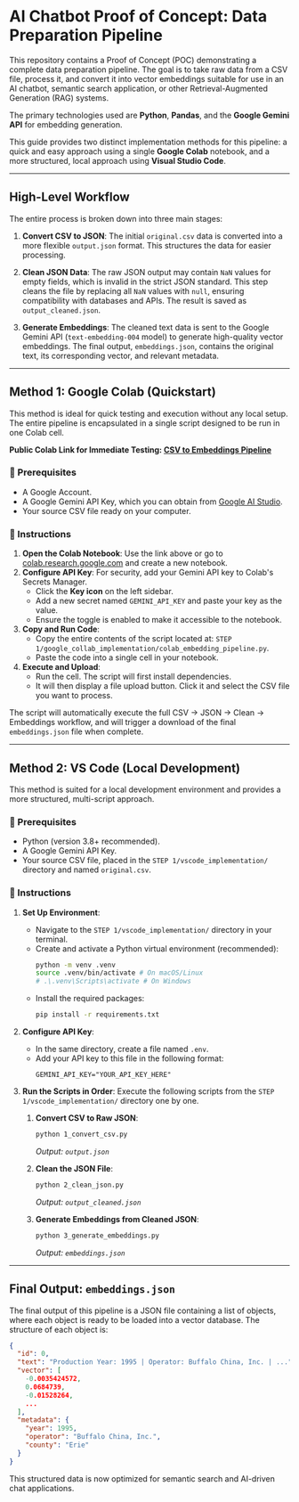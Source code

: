 # AI Chatbot Proof of Concept: Data Preparation Pipeline

This repository contains a Proof of Concept (POC) demonstrating a complete data preparation pipeline. The goal is to take raw data from a CSV file, process it, and convert it into vector embeddings suitable for use in an AI chatbot, semantic search application, or other Retrieval-Augmented Generation (RAG) systems.

The primary technologies used are **Python**, **Pandas**, and the **Google Gemini API** for embedding generation.

This guide provides two distinct implementation methods for this pipeline: a quick and easy approach using a single **Google Colab** notebook, and a more structured, local approach using **Visual Studio Code**.

---

## High-Level Workflow

The entire process is broken down into three main stages:

1.  **Convert CSV to JSON**: The initial `original.csv` data is converted into a more flexible `output.json` format. This structures the data for easier processing.

2.  **Clean JSON Data**: The raw JSON output may contain `NaN` values for empty fields, which is invalid in the strict JSON standard. This step cleans the file by replacing all `NaN` values with `null`, ensuring compatibility with databases and APIs. The result is saved as `output_cleaned.json`.

3.  **Generate Embeddings**: The cleaned text data is sent to the Google Gemini API (`text-embedding-004` model) to generate high-quality vector embeddings. The final output, `embeddings.json`, contains the original text, its corresponding vector, and relevant metadata.

---

## Method 1: Google Colab (Quickstart)

This method is ideal for quick testing and execution without any local setup. The entire pipeline is encapsulated in a single script designed to be run in one Colab cell.

**Public Colab Link for Immediate Testing: [CSV to Embeddings Pipeline](https://colab.research.google.com/drive/1_y-uXGNMpdQCpXXPoNmpOo6P1e_5Osno?usp=sharing)**

### 📝 Prerequisites

*   A Google Account.
*   A Google Gemini API Key, which you can obtain from [Google AI Studio](https://aistudio.google.com/app/apikey).
*   Your source CSV file ready on your computer.

### 🚀 Instructions

1.  **Open the Colab Notebook**: Use the link above or go to [colab.research.google.com](https://colab.research.google.com) and create a new notebook.
2.  **Configure API Key**: For security, add your Gemini API key to Colab's Secrets Manager.
    *   Click the **Key icon** on the left sidebar.
    *   Add a new secret named `GEMINI_API_KEY` and paste your key as the value.
    *   Ensure the toggle is enabled to make it accessible to the notebook.
3.  **Copy and Run Code**:
    *   Copy the entire contents of the script located at: `STEP 1/google_collab_implementation/colab_embedding_pipeline.py`.
    *   Paste the code into a single cell in your notebook.
4.  **Execute and Upload**:
    *   Run the cell. The script will first install dependencies.
    *   It will then display a file upload button. Click it and select the CSV file you want to process.

 The script will automatically execute the full CSV -> JSON -> Clean -> Embeddings workflow, and will trigger a download of the final `embeddings.json` file when complete.

---

## Method 2: VS Code (Local Development)

This method is suited for a local development environment and provides a more structured, multi-script approach.

### 📝 Prerequisites

*   Python (version 3.8+ recommended).
*   A Google Gemini API Key.
*   Your source CSV file, placed in the `STEP 1/vscode_implementation/` directory and named `original.csv`.

### 🚀 Instructions

1.  **Set Up Environment**:
    *   Navigate to the `STEP 1/vscode_implementation/` directory in your terminal.
    *   Create and activate a Python virtual environment (recommended):
        ```bash
        python -m venv .venv
        source .venv/bin/activate # On macOS/Linux
        # .\.venv\Scripts\activate # On Windows
        ```
    *   Install the required packages:
        ```bash
        pip install -r requirements.txt
        ```
2.  **Configure API Key**:
    *   In the same directory, create a file named `.env`.
    *   Add your API key to this file in the following format:
        ```
        GEMINI_API_KEY="YOUR_API_KEY_HERE"
        ```
3.  **Run the Scripts in Order**:
    Execute the following scripts from the `STEP 1/vscode_implementation/` directory one by one.

    1.  **Convert CSV to Raw JSON**:
        ```bash
        python 1_convert_csv.py
        ```
        *Output: `output.json`*

    2.  **Clean the JSON File**:
        ```bash
        python 2_clean_json.py
        ```
        *Output: `output_cleaned.json`*

    3.  **Generate Embeddings from Cleaned JSON**:
        ```bash
        python 3_generate_embeddings.py
        ```
        *Output: `embeddings.json`*

---

## Final Output: `embeddings.json`

The final output of this pipeline is a JSON file containing a list of objects, where each object is ready to be loaded into a vector database. The structure of each object is:

```json
{
  "id": 0,
  "text": "Production Year: 1995 | Operator: Buffalo China, Inc. | ...",
  "vector": [
    -0.0035424572,
    0.0684739,
    -0.01528264,
    ...
  ],
  "metadata": {
    "year": 1995,
    "operator": "Buffalo China, Inc.",
    "county": "Erie"
  }
}
```

This structured data is now optimized for semantic search and AI-driven chat applications.
